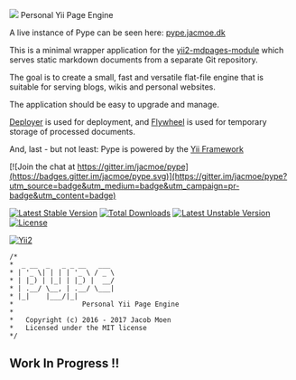 ![](https://raw.githubusercontent.com/jacmoe/pype/master/pype.png)
Personal Yii Page Engine


A live instance of Pype can be seen here: [pype.jacmoe.dk](https://pype.jacmoe.dk)

This is a minimal wrapper application for the [yii2-mdpages-module](https://github.com/jacmoe/yii2-mdpages-module) which serves static markdown documents from a separate Git repository.

The goal is to create a small, fast and versatile flat-file engine that is suitable for serving blogs, wikis and personal websites.

The application should be easy to upgrade and manage.

[Deployer](http://deployer.org/) is used for deployment, and [Flywheel](https://github.com/jamesmoss/flywheel) is used for temporary storage of processed documents.

And, last - but not least: Pype is powered by the [Yii Framework](http://www.yiiframework.com/)


[![Join the chat at https://gitter.im/jacmoe/pype](https://badges.gitter.im/jacmoe/pype.svg)](https://gitter.im/jacmoe/pype?utm_source=badge&utm_medium=badge&utm_campaign=pr-badge&utm_content=badge)

[![Latest Stable Version](https://poser.pugx.org/jacmoe/pype/v/stable)](https://packagist.org/packages/jacmoe/pype) [![Total Downloads](https://poser.pugx.org/jacmoe/pype/downloads)](https://packagist.org/packages/jacmoe/pype) [![Latest Unstable Version](https://poser.pugx.org/jacmoe/pype/v/unstable)](https://packagist.org/packages/jacmoe/pype) [![License](https://poser.pugx.org/jacmoe/pype/license)](https://packagist.org/packages/jacmoe/pype)

[![Yii2](https://img.shields.io/badge/Powered_by-Yii_Framework-green.svg?style=flat)](http://www.yiiframework.com/)

```
/*
*  _ __  _   _ _ __   ___
* | '_ \| | | | '_ \ / _ \
* | |_) | |_| | |_) |  __/
* | .__/ \__, | .__/ \___|
* |_|    |___/|_|
*                 Personal Yii Page Engine
*
*	Copyright (c) 2016 - 2017 Jacob Moen
*	Licensed under the MIT license
*/
```

## Work In Progress !!
